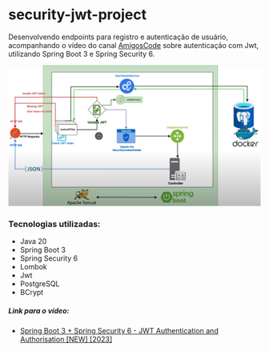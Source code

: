# security-jwt-project
Desenvolvendo endpoints para registro e autenticação de usuário, acompanhando o vídeo do canal [AmigosCode](https://www.youtube.com/@amigoscode) sobre autenticação com Jwt, utilizando Spring Boot 3 e Spring Security 6. 

![img_2.png](img_2.png)

### Tecnologias utilizadas:

- Java 20
- Spring Boot 3
- Spring Security 6
- Lombok
- Jwt
- PostgreSQL
- BCrypt

##### Link para o vídeo:
- [Spring Boot 3 + Spring Security 6 - JWT Authentication and Authorisation [NEW] [2023]](https://youtu.be/KxqlJblhzfI)
